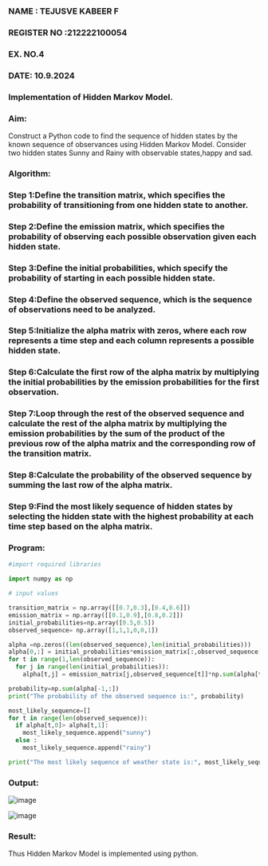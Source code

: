 ### NAME : TEJUSVE KABEER F
### REGISTER NO :212222100054
### EX. NO.4
### DATE: 10.9.2024
### Implementation of Hidden Markov Model.
### Aim:
Construct a Python code to find the sequence of hidden states by the known sequence of observances using Hidden Markov Model. Consider two hidden states Sunny and Rainy with observable states,happy and sad.

### Algorithm:
### Step 1:Define the transition matrix, which specifies the probability of transitioning from one hidden state to another.
### Step 2:Define the emission matrix, which specifies the probability of observing each possible observation given each hidden state.
### Step 3:Define the initial probabilities, which specify the probability of starting in each possible hidden state.
### Step 4:Define the observed sequence, which is the sequence of observations need to be analyzed.
### Step 5:Initialize the alpha matrix with zeros, where each row represents a time step and each column represents a possible hidden state.
### Step 6:Calculate the first row of the alpha matrix by multiplying the initial probabilities by the emission probabilities for the first observation.
### Step 7:Loop through the rest of the observed sequence and calculate the rest of the alpha matrix by multiplying the emission probabilities by the sum of the product of the previous row of the alpha matrix and the corresponding row of the transition matrix.
### Step 8:Calculate the probability of the observed sequence by summing the last row of the alpha matrix.
### Step 9:Find the most likely sequence of hidden states by selecting the hidden state with the highest probability at each time step based on the alpha matrix.

### Program:
```Python
#import required libraries

import numpy as np

# input values

transition_matrix = np.array([[0.7,0.3],[0.4,0.6]])
emission_matrix = np.array([[0.1,0.9],[0.8,0.2]])
initial_probabilities=np.array([0.5,0.5])
observed_sequence= np.array([1,1,1,0,0,1])

alpha =np.zeros((len(observed_sequence),len(initial_probabilities)))
alpha[0,:] = initial_probabilities*emission_matrix[:,observed_sequence[0]]
for t in range(1,len(observed_sequence)):
  for j in range(len(initial_probabilities)):
    alpha[t,j] = emission_matrix[j,observed_sequence[t]]*np.sum(alpha[t-1,:]*transition_matrix[:,j])

probability=np.sum(alpha[-1,:])
print("The probability of the observed sequence is:", probability)

most_likely_sequence=[]
for t in range(len(observed_sequence)):
  if alpha[t,0]> alpha[t,1]:
    most_likely_sequence.append("sunny")
  else :
    most_likely_sequence.append("rainy")

print("The most likely sequence of weather state is:", most_likely_sequence)
```
### Output:
![image](https://github.com/user-attachments/assets/cff137be-0d41-489f-9bee-e071571f11da)


![image](https://github.com/user-attachments/assets/03081927-a3d7-489d-bca8-a460f8b18b91)


### Result:
Thus Hidden Markov Model is implemented using python.

